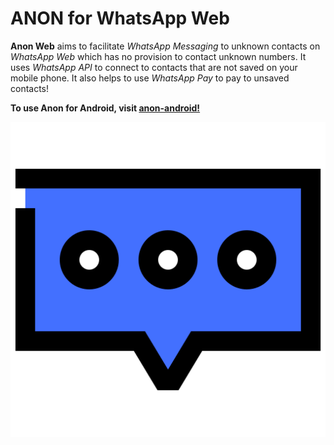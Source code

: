# ANON for WhatsApp Web
__Anon Web__ aims to facilitate *WhatsApp Messaging* to unknown contacts on *WhatsApp Web* which has no provision to contact unknown numbers. It uses *WhatsApp API* to connect to contacts that are not saved on your mobile phone. It also helps to use *WhatsApp Pay* to pay to unsaved contacts!

__To use Anon for Android, visit [anon-android!](https://github.com/vardaan11/anon-android)__

![Anon-Logo](Anon_Logo.png)
